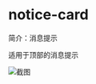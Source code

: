 # notice-card

简介：消息提示

适用于顶部的消息提示

![截图](https://unpkg.com/@icedesign/notice-card-block/screenshot.png)
